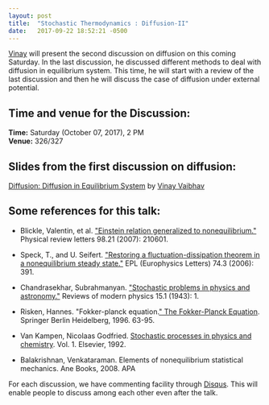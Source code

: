 ```yaml
---
layout: post
title:  "Stochastic Thermodynamics : Diffusion-II"
date:   2017-09-22 18:52:21 -0500
---
```


 

[Vinay](https://www.imsc.res.in/~vinayv/) will present the second discussion on diffusion on this coming Saturday. In the last discussion, he discussed different methods to deal with diffusion in equilibrium system. This time, he will start with a review of the last discussion and then he will discuss the case of diffusion under external potential.
  


## Time and venue for the Discussion:
**Time:** Saturday (October 07, 2017), 2 PM  
**Venue:** 326/327 



## Slides from the first discussion on diffusion:
[Diffusion: Diffusion in Equilibrium System](https://www.imsc.res.in/~vinayv/discussion/diffusion.pdf) by [Vinay Vaibhav](https://www.imsc.res.in/~vinayv/)



## Some references for this talk:

* Blickle, Valentin, et al. ["Einstein relation generalized to nonequilibrium."](https://journals.aps.org/prl/pdf/10.1103/PhysRevLett.98.210601) Physical review letters 98.21 (2007): 210601.

* Speck, T., and U. Seifert. ["Restoring a fluctuation-dissipation theorem in a nonequilibrium steady state."](http://iopscience.iop.org/article/10.1209/epl/i2005-10549-4/meta) EPL (Europhysics Letters) 74.3 (2006): 391. 

* Chandrasekhar, Subrahmanyan. ["Stochastic problems in physics and astronomy."](https://journals.aps.org/rmp/abstract/10.1103/RevModPhys.15.1) Reviews of modern physics 15.1 (1943): 1.

* Risken, Hannes. "Fokker-planck equation.[" The Fokker-Planck Equation](https://link.springer.com/chapter/10.1007/978-3-642-61544-3_4). Springer Berlin Heidelberg, 1996. 63-95.

* Van Kampen, Nicolaas Godfried. [Stochastic processes in physics and chemistry](https://books.google.co.in/books?hl=en&lr=&id=3e7XbMoJzmoC&oi=fnd&pg=PP2&dq=van+kampen+stochastic+processes+in+physics&ots=Ads9r_tdrO&sig=qm0CSshu6JUKsP9cHgkkVO_u-9g#v=onepage&q=van%20kampen%20stochastic%20processes%20in%20physics&f=false). Vol. 1. Elsevier, 1992.

* Balakrishnan, Venkataraman. Elements of nonequilibrium statistical mechanics. Ane Books, 2008.
APA	








For each discussion, we have commenting facility through [Disqus](https://disqus.com/). This will enable people to discuss among each other even after the talk.
